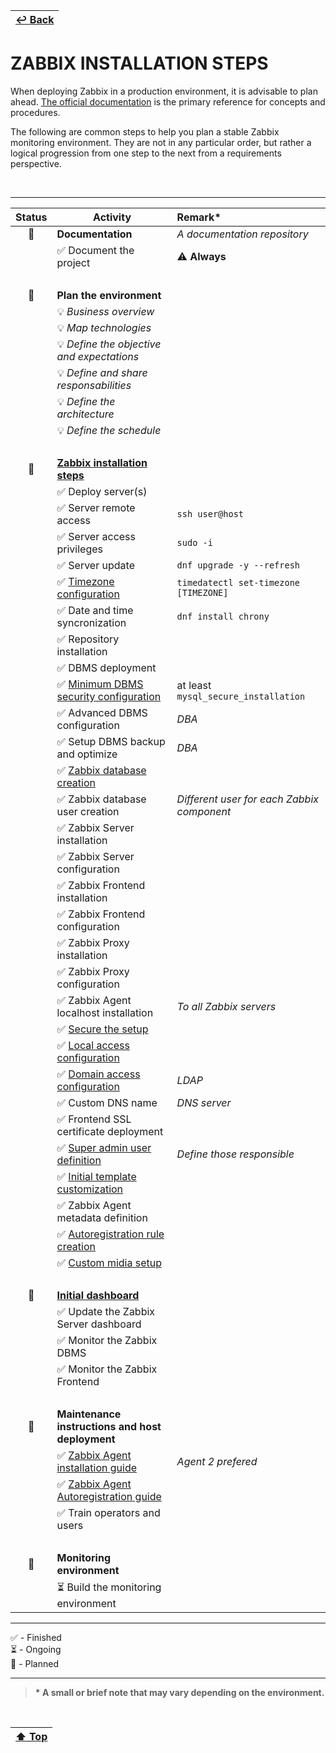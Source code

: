 | [↩️ Back](./) |
| --- |

# ZABBIX INSTALLATION STEPS

When deploying Zabbix in a production environment, it is advisable to plan ahead. [The official documentation](https://www.zabbix.com/documentation/current/en) is the primary reference for concepts and procedures.

The following are common steps to help you plan a stable Zabbix monitoring environment. They are not in any particular order, but rather a logical progression from one step to the next from a requirements perspective.

<BR>

---

| **Status**         | **Activity**                                     | **Remark\*** |
| :---:              | ---                                              | :--- |
| 📅                 | **Documentation**                                | _A documentation repository_ |
|                    | ✅ Document the project                          | ⚠️ **Always** |
| <BR> | | |                                                            
| 📅                 | **Plan the environment**                         | |
|                    | 💡 _Business overview_                           | |
|                    | 💡 _Map technologies_                            | |
|                    | 💡 _Define the objective and expectations_       | |
|                    | 💡 _Define and share responsabilities_           | |
|                    | 💡 _Define the architecture_                     | |
|                    | 💡 _Define the schedule_                         | |
| <BR> | | |
| 📅                 | [**Zabbix installation steps**](https://www.zabbix.com/documentation/current/en/manual/installation/getting_zabbix) | |
|                    | ✅ Deploy server(s)                              | |
|                    | ✅ Server remote access                          | `ssh user@host` |
|                    | ✅ Server access privileges                      | `sudo -i` |
|                    | ✅ Server update                                 | `dnf upgrade -y --refresh` |
|                    | ✅ [Timezone configuration](https://www.freedesktop.org/software/systemd/man/latest/timedatectl.html) | `timedatectl set-timezone [TIMEZONE]` |
|                    | ✅ Date and time syncronization                  | `dnf install chrony` |
|                    | ✅ Repository installation                       | |
|                    | ✅ DBMS deployment                               | |
|                    | ✅ [Minimum DBMS security configuration](https://dev.mysql.com/doc/mysql-secure-deployment-guide/8.0/en/) | at least `mysql_secure_installation` |
|                    | ✅ Advanced DBMS configuration                   | _DBA_ |
|                    | ✅ Setup DBMS backup and optimize                | _DBA_ |
|                    | ✅ [Zabbix database creation](https://www.zabbix.com/documentation/current/en/manual/appendix/install/db_scripts) | |
|                    | ✅ Zabbix database user creation                 | _Different user for each Zabbix component_ |
|                    | ✅ Zabbix Server installation                    | |
|                    | ✅ Zabbix Server configuration                   | |
|                    | ✅ Zabbix Frontend installation                  | |
|                    | ✅ Zabbix Frontend configuration                 | |
|                    | ✅ Zabbix Proxy installation                     | |
|                    | ✅ Zabbix Proxy configuration                    | |
|                    | ✅ Zabbix Agent localhost installation           | _To all Zabbix servers_ |
|                    | ✅ [Secure the setup](https://www.zabbix.com/documentation/current/en/manual/installation/best_practices) | |
|                    | ✅ [Local access configuration](https://www.zabbix.com/documentation/current/en/manual/config/users_and_usergroups) | |
|                    | ✅ [Domain access configuration](https://www.zabbix.com/documentation/current/en/manual/web_interface/frontend_sections/users/authentication) | _LDAP_ |
|                    | ✅ Custom DNS name                               | _DNS server_ |
|                    | ✅ Frontend SSL certificate deployment           | |
|                    | ✅ [Super admin user definition](https://www.zabbix.com/documentation/current/en/manual/config/users_and_usergroups/permissions) | _Define those responsible_ |
|                    | ✅ [Initial template customization](https://www.zabbix.com/documentation/current/en/manual/config/templates) | |
|                    | ✅ Zabbix Agent metadata definition              | |
|                    | ✅ [Autoregistration rule creation](https://www.zabbix.com/documentation/current/en/manual/config/notifications/action) | |
|                    | ✅ [Custom midia setup](https://www.zabbix.com/documentation/current/en/manual/web_interface/frontend_sections/alerts/mediatypes) | |
| <BR> | | |
| 📅 | [**Initial dashboard**](https://www.zabbix.com/documentation/current/en/manual/web_interface/frontend_sections/dashboards) | |
|                    | ✅ Update the Zabbix Server dashboard            | |
|                    | ✅ Monitor the Zabbix DBMS                       | |
|                    | ✅ Monitor the Zabbix Frontend                   | |
| <BR> | | |
| 📅                 | **Maintenance instructions and host deployment** | |
|                    | ✅ [Zabbix Agent installation guide](https://www.zabbix.com/documentation/current/en/manual/concepts/agent) | _Agent 2 prefered_ |
|                    | ✅ [Zabbix Agent Autoregistration guide](https://www.zabbix.com/documentation/current/en/manual/discovery/auto_registration) | |
|                    | ✅ Train operators and users                     | |
| <BR> | | |
| 📅                 | **Monitoring environment**                       | |
|                    | ⏳ Build the monitoring environment              | |

---

✅ - Finished \
⏳ - Ongoing \
📅 - Planned

---

> **\* A small or brief note that may vary depending on the environment.**

<BR>

| [⬆️ Top](#zabbix-installation-steps) |
| --- |